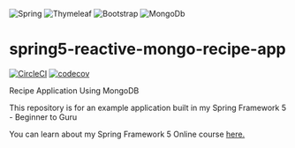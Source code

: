 ![Spring](https://img.shields.io/badge/spring-%236DB33F.svg?style=for-the-badge&logo=spring&logoColor=white)
![Thymeleaf](https://img.shields.io/badge/Thymeleaf-%23005C0F.svg?style=for-the-badge&logo=Thymeleaf&logoColor=white)
![Bootstrap](https://img.shields.io/badge/bootstrap-%23563D7C.svg?style=for-the-badge&logo=bootstrap&logoColor=white)
![MongoDb](https://img.shields.io/badge/MongoDb-%23005C0F.svg?style=for-the-badge&logo=Thymeleaf&logoColor=white)

# spring5-reactive-mongo-recipe-app

[![CircleCI](https://dl.circleci.com/status-badge/img/gh/mrw007/spring5-mongo-recipe-app/tree/master.svg?style=svg)](https://dl.circleci.com/status-badge/redirect/gh/mrw007/spring5-mongo-recipe-app/tree/master)
[![codecov](https://codecov.io/gh/mrw007/spring5-mongo-recipe-app/branch/master/graph/badge.svg?token=EF9DZ19POX)](https://codecov.io/gh/mrw007/spring5-mongo-recipe-app)

Recipe Application Using MongoDB

This repository is for an example application built in my Spring Framework 5 - Beginner to Guru

You can learn about my Spring Framework 5 Online course [here.](http://courses.springframework.guru/p/spring-framework-5-begginer-to-guru/?product_id=363173)